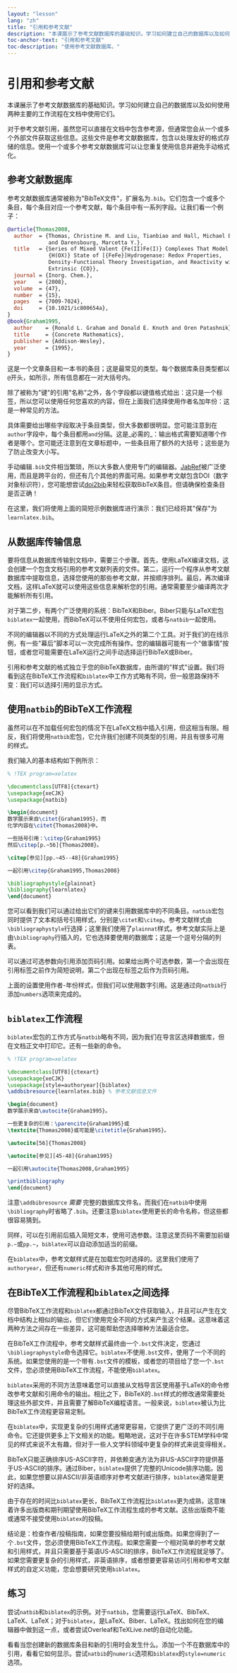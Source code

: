 ```yaml
---
layout: "lesson"
lang: "zh"
title: "引用和参考文献"
description: "本课展示了参考文献数据库的基础知识。学习如何建立自己的数据库以及如何使用两种主要的工作流程在文档中使用它们。"
toc-anchor-text: "引用和参考文献"
toc-description: "使用参考文献数据库。"
---
```


# 引用和参考文献

<script>
runlatex.preincludes = {
 "pre1": {
    "pre0": "learnlatex.bib"
   },
 "pre2": {
    "pre0": "learnlatex.bib"
   }
}
</script>

<span
  class="summary">本课展示了参考文献数据库的基础知识。学习如何建立自己的数据库以及如何使用两种主要的工作流程在文档中使用它们。</span>

对于参考文献引用，虽然您可以直接在文档中包含参考源，但通常您会从一个或多个外部文件获取这些信息。这些文件是参考文献数据库，包含以处理友好的格式存储的信息。使用一个或多个参考文献数据库可以让您重复使用信息并避免手动格式化。

## 参考文献数据库

参考文献数据库通常被称为"BibTeX文件"，扩展名为`.bib`。它们包含一个或多个条目，每个条目对应一个参考文献，每个条目中有一系列字段。让我们看一个例子：

<!-- {% raw %} -->
```bibtex
@article{Thomas2008,
  author  = {Thomas, Christine M. and Liu, Tianbiao and Hall, Michael B.
             and Darensbourg, Marcetta Y.},
  title   = {Series of Mixed Valent {Fe(II)Fe(I)} Complexes That Model the
             {H(OX)} State of [{FeFe}]Hydrogenase: Redox Properties,
             Density-Functional Theory Investigation, and Reactivity with
             Extrinsic {CO}},
  journal = {Inorg. Chem.},
  year    = {2008},
  volume  = {47},
  number  = {15},
  pages   = {7009-7024},
  doi     = {10.1021/ic800654a},
}
@book{Graham1995,
  author    = {Ronald L. Graham and Donald E. Knuth and Oren Patashnik},
  title     = {Concrete Mathematics},
  publisher = {Addison-Wesley},
  year      = {1995},
}
```
<!-- {% endraw %} -->


这是一个文章条目和一本书的条目；这是最常见的类型。每个数据库条目类型都以`@`开头，如所示，所有信息都在一对大括号内。

除了被称为"键"的引用"名称"之外，各个字段都以键值格式给出：这只是一个标签，所以您可以使用任何您喜欢的内容，但在上面我们选择使用作者名加年份：这是一种常见的方法。

具体需要给出哪些字段取决于条目类型，但大多数都很明显。您可能注意到在`author`字段中，每个条目都用`and`分隔。这是_必需的_：输出格式需要知道哪个作者是哪个。您可能还注意到在文章标题中，一些条目用了额外的大括号；这些是为了防止改变大小写。

手动编辑`.bib`文件相当繁琐，所以大多数人使用专门的编辑器。[JabRef](https://www.jabref.org)被广泛使用，而且是跨平台的，但还有几个其他的界面可用。如果参考文献包含DOI（数字对象标识符），您可能想尝试[doi2bib](https://doi2bib.org)来轻松获取BibTeX条目。但请确保检查条目是否正确！

在这里，我们将使用上面的简短示例数据库进行演示：我们已经将其"保存"为`learnlatex.bib`。

## 从数据库传输信息

要将信息从数据库传输到文档中，需要三个步骤。首先，使用LaTeX编译文档，这会创建一个包含文档引用的参考文献列表的文件。第二，运行一个程序从参考文献数据库中提取信息，选择您使用的那些参考文献，并按顺序排列。最后，再次编译文档，这样LaTeX就可以使用这些信息来解析您的引用。通常需要至少编译两次才能解析所有引用。

对于第二步，有两个广泛使用的系统：BibTeX和Biber。Biber只能与LaTeX宏包`biblatex`一起使用，而BibTeX可以不使用任何宏包，或者与`natbib`一起使用。

不同的编辑器以不同的方式处理运行LaTeX之外的第二个工具。对于我们的在线示例，有一些"幕后"脚本可以一次完成所有操作。您的编辑器可能有一个"做事情"按钮，或者您可能需要在LaTeX运行之间手动选择运行BibTeX或Biber。

引用和参考文献的格式独立于您的BibTeX数据库，由所谓的"样式"设置。我们将看到这在BibTeX工作流程和`biblatex`中工作方式略有不同，但一般思路保持不变：我们可以选择引用的显示方式。

## 使用`natbib`的BibTeX工作流程

虽然可以在不加载任何宏包的情况下在LaTeX文档中插入引用，但这相当有限。相反，我们将使用`natbib`宏包，它允许我们创建不同类型的引用，并且有很多可用的样式。

我们输入的基本结构如下例所示：

```latex
% !TEX program=xelatex

\documentclass[UTF8]{ctexart}
\usepackage{xeCJK}
\usepackage{natbib}

\begin{document}
数学展示来自\citet{Graham1995}，而
化学内容在\citet{Thomas2008}中。

一些括号引用：\citep{Graham1995}
然后\citep[p.~56]{Thomas2008}。

\citep[参见][pp.~45--48]{Graham1995}

一起引用\citep{Graham1995,Thomas2008}

\bibliographystyle{plainnat}
\bibliography{learnlatex}
\end{document}
```

您可以看到我们可以通过给出它们的键来引用数据库中的不同条目。`natbib`宏包同时提供了文本和括号引用样式，分别是`\citet`和`\citep`。参考文献样式由`\bibliographystyle`行选择；这里我们使用了`plainnat`样式。参考文献实际上是由`\bibliography`行插入的，它也选择要使用的数据库；这是一个逗号分隔的列表。

可以通过可选参数向引用添加页码引用。如果给出两个可选参数，第一个会出现在引用标签之前作为简短说明，第二个出现在标签之后作为页码引用。

上面的设置使用作者-年份样式，但我们可以使用数字引用。这是通过向`natbib`行添加`numbers`选项来完成的。

## `biblatex`工作流程

`biblatex`宏包的工作方式与`natbib`略有不同，因为我们在导言区选择数据库，但在文档正文中打印它。还有一些新的命令。

```latex
% !TEX program=xelatex

\documentclass[UTF8]{ctexart}
\usepackage{xeCJK}
\usepackage[style=authoryear]{biblatex}
\addbibresource{learnlatex.bib} % 参考文献信息文件

\begin{document}
数学展示来自\autocite{Graham1995}。

一些更复杂的引用：\parencite{Graham1995}或
\textcite{Thomas2008}或可能是\citetitle{Graham1995}。

\autocite[56]{Thomas2008}

\autocite[参见][45-48]{Graham1995}

一起引用\autocite{Thomas2008,Graham1995}

\printbibliography
\end{document}
```

注意`\addbibresource` _需要_ 完整的数据库文件名，而我们在`natbib`中使用`\bibliography`时省略了`.bib`。还要注意`biblatex`使用更长的命令名称，但这些都很容易猜到。

同样，可以在引用前后插入简短文本，使用可选参数。注意这里页码不需要加前缀`p.~`或`pp.~`，`biblatex`可以自动添加适当的前缀。

在`biblatex`中，参考文献样式是在加载宏包时选择的。这里我们使用了`authoryear`，但还有`numeric`样式和许多其他可用的样式。

## 在BibTeX工作流程和`biblatex`之间选择

尽管BibTeX工作流程和`biblatex`都通过BibTeX文件获取输入，并且可以产生在文档中结构上相似的输出，但它们使用完全不同的方式来产生这个结果。这意味着这两种方法之间存在一些差异，这可能帮助您选择哪种方法最适合您。

在BibTeX工作流程中，参考文献样式最终由一个`.bst`文件决定，您通过`\bibliographystyle`命令选择它。`biblatex`不使用`.bst`文件，使用了一个不同的系统。如果您使用的是一个带有`.bst`文件的模板，或者您的项目给了您一个`.bst`文件，您必须使用BibTeX工作流程，不能使用`biblatex`。

`biblatex`采用的不同方法意味着您可以直接从文档导言区使用基于LaTeX的命令修改参考文献和引用命令的输出。相比之下，BibTeX的`.bst`样式的修改通常需要处理这些外部文件，并且需要了解BibTeX编程语言。一般来说，`biblatex`被认为比BibTeX工作流程更容易定制。

在`biblatex`中，实现更复杂的引用样式通常更容易，它提供了更广泛的不同引用命令。它还提供更多上下文相关的功能。粗略地说，这对于在许多STEM学科中常见的样式来说不太有趣，但对于一些人文学科领域中更复杂的样式来说变得相关。

BibTeX只能正确排序US-ASCII字符，并依赖变通方法为非US-ASCII字符提供基于US-ASCII的排序。通过Biber，`biblatex`提供了完整的Unicode排序功能。因此，如果您想要以非ASCII/非英语顺序对参考文献进行排序，`biblatex`通常是更好的选择。

由于存在的时间比`biblatex`更长，BibTeX工作流程比`biblatex`更为成熟，这意味着许多出版商和期刊期望使用BibTeX工作流程生成的参考文献。这些出版商不能或通常不接受使用`biblatex`的投稿。

结论是：检查作者/投稿指南，如果您要投稿给期刊或出版商。如果您得到了一个`.bst`文件，您必须使用BibTeX工作流程。如果您需要一个相对简单的参考文献和引用样式，并且只需要基于英语US-ASCII的排序，BibTeX工作流程就足够了。如果您需要更复杂的引用样式，非英语排序，或者想要更容易访问引用和参考文献样式的自定义功能，您会想要研究使用`biblatex`。

## 练习

尝试`natbib`和`biblatex`的示例。对于`natbib`，您需要运行LaTeX、BibTeX、LaTeX、LaTeX；对于`biblatex`，是LaTeX、Biber、LaTeX。找出如何在您的编辑器中做到这一点，或者尝试Overleaf和TeXLive.net的自动化功能。

看看当您创建新的数据库条目和新的引用时会发生什么。添加一个不在数据库中的引用，看看它如何显示。尝试`natbib`的`numeric`选项和`biblatex`的`style=numeric`选项。
